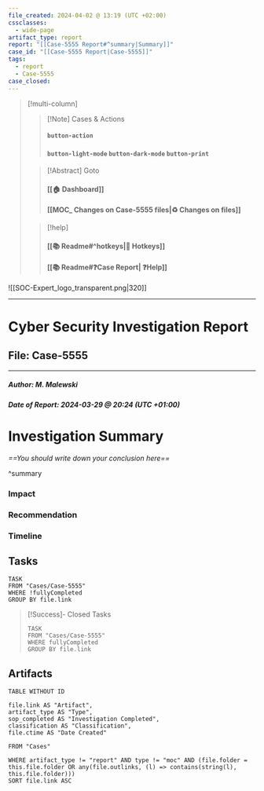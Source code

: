 ```yaml
---
file_created: 2024-04-02 @ 13:19 (UTC +02:00)
cssclasses:
  - wide-page
artifact_type: report
report: "[[Case-5555 Report#^summary|Summary]]"
case_id: "[[Case-5555 Report|Case-5555]]"
tags:
  - report
  - Case-5555
case_closed:
---
```


<div id="Frame">

> [!multi-column]
>
>> [!Note] Cases & Actions
>> #### `button-action`
>> #### `button-light-mode`   `button-dark-mode`  `button-print`
>
>> [!Abstract] Goto
>> #### [[🏠 Dashboard]]
>> #### [[MOC_ Changes on Case-5555 files|♻️ Changes on files]]
>
>> [!help]
>> #### [[📚 Readme#^hotkeys\|🔑 Hotkeys]]
>> #### [[📚 Readme#❓Case Report| ❓Help]]

</div>

![[SOC-Expert_logo_transparent.png|320]]

---

# Cyber Security Investigation Report

## File: Case-5555

---
##### Author:  M. Malewski

##### Date of Report: 2024-03-29 @ 20:24 (UTC +01:00)


# Investigation Summary

_==You should write down your conclusion here==_

^summary

### Impact



### Recommendation



### Timeline



## Tasks

```dataview
TASK
FROM "Cases/Case-5555"
WHERE !fullyCompleted
GROUP BY file.link
```

>[!Success]- Closed Tasks
>```dataview
> TASK
> FROM "Cases/Case-5555"
> WHERE fullyCompleted
> GROUP BY file.link
> ```

## Artifacts

```dataview
TABLE WITHOUT ID

file.link AS "Artifact",
artifact_type AS "Type",
sop_completed AS "Investigation Completed",
classification AS "Classification",
file.ctime AS "Date Created"

FROM "Cases"

WHERE artifact_type != "report" AND type != "moc" AND (file.folder = this.file.folder OR any(file.outlinks, (l) => contains(string(l), this.file.folder)))
SORT file.link ASC
```
